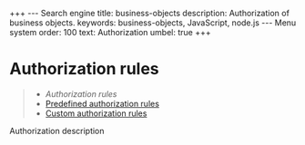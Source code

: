 +++
--- Search engine
title:        business-objects
description:  Authorization of business objects.
keywords:     business-objects, JavaScript, node.js
--- Menu system
order:        100
text:         Authorization
umbel:        true
+++

# Authorization rules

> * _Authorization rules_
> * [Predefined authorization rules](authorization/predefined)
> * [Custom authorization rules](authorization/custom)

Authorization description
